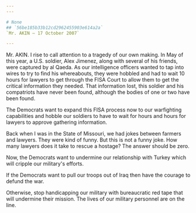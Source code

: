 ```yaml
---
---

# None
## `56be185b33b12cd2962455903e614a2a`
`Mr. AKIN — 17 October 2007`

---
```



Mr. AKIN. I rise to call attention to a tragedy of our own making. In 
May of this year, a U.S. soldier, Alex Jimenez, along with several of 
his friends, were captured by al Qaeda. As our intelligence officers 
wanted to tap into wires to try to find his whereabouts, they were 
hobbled and had to wait 10 hours for lawyers to get through the FISA 
Court to allow them to get the critical information they needed. That 
information lost, this soldier and his compatriots have never been 
found, although the bodies of one or two have been found.

The Democrats want to expand this FISA process now to our warfighting 
capabilities and hobble our soldiers to have to wait for hours and 
hours for lawyers to approve gathering information.

Back when I was in the State of Missouri, we had jokes between 
farmers and lawyers. They were kind of funny. But this is not a funny 
joke. How many lawyers does it take to rescue a hostage? The answer 
should be zero.

Now, the Democrats want to undermine our relationship with Turkey 
which will cripple our military's efforts.

If the Democrats want to pull our troops out of Iraq then have the 
courage to defund the war.

Otherwise, stop handicapping our military with bureaucratic red tape 
that will undermine their mission. The lives of our military personnel 
are on the line.

